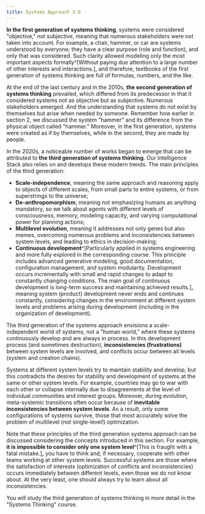```yaml
---
title: Systems Approach 3.0
---
```


**In the first generation of systems thinking**, systems were considered "objective," not subjective, meaning that numerous stakeholders were not taken into account. For example, a chair, hammer, or car are systems understood by everyone; they have a clear purpose (role and function), and only that was considered. Such clarity allowed modeling only the most important aspects formally^[Without paying due attention to a large number of other interests and interactions.], and therefore, textbooks of the first generation of systems thinking are full of formulas, numbers, and the like.

At the end of the last century and in the 2010s, **the second generation of systems thinking** prevailed, which differed from its predecessor in that it considered systems not as objective but as subjective. Numerous stakeholders emerged. And the understanding that systems do not exist by themselves but arise when needed by someone. Remember how earlier in section 2, we discussed the system "hammer" and its difference from the physical object called "hammer." Moreover, in the first generation, systems were created as if by themselves, while in the second, they are made by people.

In the 2020s, a noticeable number of works began to emerge that can be attributed to **the third generation of systems thinking**. Our Intelligence Stack also relies on and develops these modern trends. The main principles of the third generation:

- **Scale-independence**, meaning the same approach and reasoning apply to objects of different scales, from small parts to entire systems, or from superstrings to the universe;
- **De-anthropomorphism**, meaning not emphasizing humans as anything mandatory, so we talk about agents with different levels of consciousness, memory, modeling capacity, and varying computational power for planning actions;
- **Multilevel evolution**, meaning it addresses not only genes but also memes, overcoming numerous problems and inconsistencies between system levels, and leading to ethics in decision-making;
- **Continuous development**^[Particularly applied in systems engineering and more fully explored in the corresponding course. This principle includes advanced generative modeling, good documentation, configuration management, and system modularity. Development occurs incrementally with small and rapid changes to adapt to constantly changing conditions. The main goal of continuous development is long-term success and maintaining achieved results.]**,** meaning system (product) development never ends and continues constantly, considering changes in the environment at different system levels and problems arising during development (including in the organization of development).

The third generation of the systems approach envisions a scale-independent world of systems, not a "human world," where these systems continuously develop and are always in process. In this development process (and sometimes destruction), **inconsistencies (frustrations)** between system levels are involved, and conflicts occur between all levels (system and creation chains).

Systems at different system levels try to maintain stability and develop, but this contradicts the desires for stability and development of systems at the same or other system levels. For example, countries may go to war with each other or collapse internally due to disagreements at the level of individual communities and interest groups. Moreover, during evolution, meta-systemic transitions often occur because of **inevitable inconsistencies between system levels**. As a result, only some configurations of systems survive, those that most accurately solve the problem of multilevel (not single-level!) optimization.

Note that these principles of the third generation systems approach can be discussed considering the concepts introduced in this section. For example, **it is impossible to consider only one system level**^[This is fraught with a fatal mistake.]**,** you have to think and, if necessary, cooperate with other teams working at other system levels. Successful systems are those where the satisfaction of interests (optimization of conflicts and inconsistencies) occurs immediately between different levels, even those we do not know about. At the very least, one should always try to learn about all inconsistencies.

You will study the third generation of systems thinking in more detail in the "Systems Thinking" course.